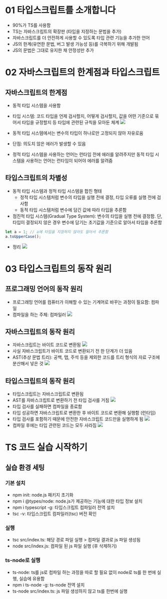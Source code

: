 
# 01 타입스크립트를 소개합니다
- 90%가 TS를 사용함
- TS는 자바스크립트의 확장판 (타입을 지정하는 문법을 추가)
- 자바스크립트를 더 안전하게 사용할 수 있도록 타입 관련 기능을 추가한 언어
- JS의 한계(유연한 문법, 버그 발생 가능성 등)를 극복하기 위해 개발됨
- JS의 문법은 그대로 유지한 채 안정성만 추가


# 02 자바스크립트의 한계점과 타입스크립트
## 자바스크립트의 한계점
- 동적 타입 시스템을 사용함
- 타입 시스템: 코드 타입을 언제 검사할지, 어떻게 검사할지, 값을 어떤 기준으로 묶어서 타입을 규정할지 등 타입에 관련된 규칙을 모아둔 체계
![](https://i.imgur.com/lp0o3vM.png)


- 동적 타입 시스템에서는 변수의 타입이 하나로만 고정되지 않아 자유로움
- 단점: 의도치 않은 에러가 발생할 수 있음
- 정적 타입 시스템을 사용하는 언어는 런타임 전에 에러를 알려주지만 동적 타입 시스템을 사용하는 언어는 런타임이 되어야 에러를 알려줌

## 타입스크립트의 차별성
- 동적 타입 시스템과 정적 타입 시스템을 합친 형태
	- 정적 타입 시스템처럼 변수의 타입을 실행 전에 결정, 타입 오류를 실행 전에 검사함
	- 동적 타입 시스템처럼 변수에 담긴 값에 따라 타입을 추론함
- 점진적 타입 시스템(Gradual Type System): 변수의 타입을 실행 전에 결정함. 단, 타입이 결정되지 않은 경우 변수에 담기는 초기값을 기준으로 알아서 타입을 추론함
```ts
let a = 1; // a에 타입을 지정하지 않아도 알아서 추론함
a.toUpperCase();
```
- 정리
![](https://i.imgur.com/pasz4eD.png)



# 03 타입스크립트의 동작 원리
## 프로그래밍 언어의 동작 원리
- 프로그래밍 언어를 컴퓨터가 이해할 수 있는 기계어로 바꾸는 과정이 필요함: 컴파일
- 컴파일을 하는 주체: 컴파일러
![](https://i.imgur.com/MEFBtL9.png)

## 자바스크립트의 동작 원리
- 자바스크립트는 바이트 코드로 변환됨
![](https://i.imgur.com/OqC3iC9.png)
- 사실 자바스크립트가 바이트 코드로 변환되기 전 한 단계가 더 있음
- AST(추상 문법 트리): 공백, 탭, 주석 등을 제외한 코드를 트리 형식의 자료 구조에 분산해서 넣은 것
![](https://i.imgur.com/VOxvJ8W.png)

## 타입스크립트의 동작 원리
- 타입스크립트는 자바스크립트로 변환됨
- AST를 자바스크립트로 변환하기 전 타입 검사를 거침
![](https://i.imgur.com/egJMvpZ.png)
- 타입 검사를 실패하면 컴파일을 종료함
- 타입 성공하면 자바스크립트로 변환한 후 바이트 코드로 변환해 실행함 (런타임)
- 타입 검사를 포함하기 때문에 안전한 자바스크립트 코드만을 실행하게 됨
![](https://i.imgur.com/rp1Y614.png)
- 컴파일 후에는 타입 관련된 코드는 모두 사라짐
![](https://i.imgur.com/AmLdiqj.png)


# TS 코드 실습 시작하기
## 실습 환경 세팅
### 기본 설치
- npm init: node.js 패키지 초기화
- npm i @types/node: node.js가 제공하는 기능에 대한 타입 정보 설치
- npm i typescript -g: 타입스크립트 컴파일러 전역 설치
- tsc -v: 타입스크립트 컴파일러(tsc) 버전 확인
### 실행
- tsc src/index.ts: 해당 경로 파일 실행 > 컴파일 결과로 js 파일 생성됨
- node src/index.js: 컴파일 된 js 파일 실행 (후 삭제하기)
### ts-node로 실행
- ts-node: ts를 js로 컴파일 하는 과정을 따로 할 필요 없이 node로 ts를 한 번에 실행, 실습에 유용함
- npm i ts-node -g: ts-node 전역 설치
- ts-node src/index.ts: js 파일 생성하지 않고 ts를 한번에 실행
